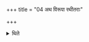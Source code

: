 +++
title = "04 अथ विरूपा रथीतराः"

+++

<details><summary>थिते</summary>

4. Now the Virūpa-Rathītaras.  
</details>
